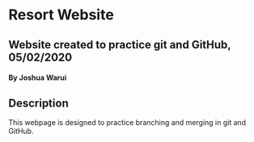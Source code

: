# Resort Website
## Website created to practice git and GitHub, 05/02/2020
#### By Joshua Warui
## Description
This webpage is designed to practice branching and merging in git and GitHub.
